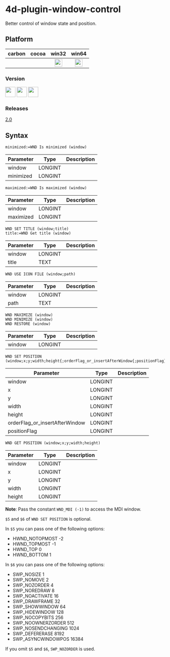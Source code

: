 # 4d-plugin-window-control
Better control of window state and position.

## Platform

| carbon | cocoa | win32 | win64 |
|:------:|:-----:|:---------:|:---------:|
|||<img src="https://cloud.githubusercontent.com/assets/1725068/22371562/1b091f0a-e4db-11e6-8458-8653954a7cce.png" width="24" height="24" />|<img src="https://cloud.githubusercontent.com/assets/1725068/22371562/1b091f0a-e4db-11e6-8458-8653954a7cce.png" width="24" height="24" />|

### Version

<img src="https://cloud.githubusercontent.com/assets/1725068/18940649/21945000-8645-11e6-86ed-4a0f800e5a73.png" width="32" height="32" /> <img src="https://cloud.githubusercontent.com/assets/1725068/18940648/2192ddba-8645-11e6-864d-6d5692d55717.png" width="32" height="32" /> <img src="https://user-images.githubusercontent.com/1725068/41266195-ddf767b2-6e30-11e8-9d6b-2adf6a9f57a5.png" width="32" height="32" />

### Releases

[2.0](https://github.com/miyako/4d-plugin-window-control/releases/tag/2.0)

## Syntax

```
minimized:=WND Is minimized (window)
```

Parameter|Type|Description
------------|------|----
window|LONGINT|
minimized|LONGINT|

```
maximized:=WND Is maximized (window)
```

Parameter|Type|Description
------------|------|----
window|LONGINT|
maximized|LONGINT|

```
WND SET TITLE (window;title)
title:=WND Get title (window)
```

Parameter|Type|Description
------------|------|----
window|LONGINT|
title|TEXT|

```
WND USE ICON FILE (window;path)
```

Parameter|Type|Description
------------|------|----
window|LONGINT|
path|TEXT|


```
WND MAXIMIZE (window)
WND MINIMIZE (window)
WND RESTORE (window)
```

Parameter|Type|Description
------------|------|----
window|LONGINT|

```
WND SET POSITION (window;x;y;width;height{;orderFlag_or_insertAfterWindow{;positionFlag}})
```

Parameter|Type|Description
------------|------|----
window|LONGINT|
x|LONGINT|
y|LONGINT|
width|LONGINT|
height|LONGINT|
orderFlag_or_insertAfterWindow|LONGINT|
positionFlag|LONGINT|

```
WND GET POSITION (window;x;y;width;height)
```

Parameter|Type|Description
------------|------|----
window|LONGINT|
x|LONGINT|
y|LONGINT|
width|LONGINT|
height|LONGINT|

**Note**: Pass the constant ``WND_MDI (-1)`` to access the MDI window.

``$5`` and ``$6`` of ``WND SET POSITION`` is optional. 

In ``$5`` you can pass one of the following options: 

* HWND_NOTOPMOST -2
* HWND_TOPMOST -1
* HWND_TOP 0
* HWND_BOTTOM 1

In ``$6`` you can pass one of the following options: 

* SWP_NOSIZE 1
* SWP_NOMOVE 2
* SWP_NOZORDER 4
* SWP_NOREDRAW 8
* SWP_NOACTIVATE 16
* SWP_DRAWFRAME 32
* SWP_SHOWWINDOW 64
* SWP_HIDEWINDOW 128
* SWP_NOCOPYBITS 256
* SWP_NOOWNERZORDER 512
* SWP_NOSENDCHANGING 1024
* SWP_DEFERERASE 8192
* SWP_ASYNCWINDOWPOS 16384
 
If you omit ``$5`` and ``$6``, ``SWP_NOZORDER`` is used.
